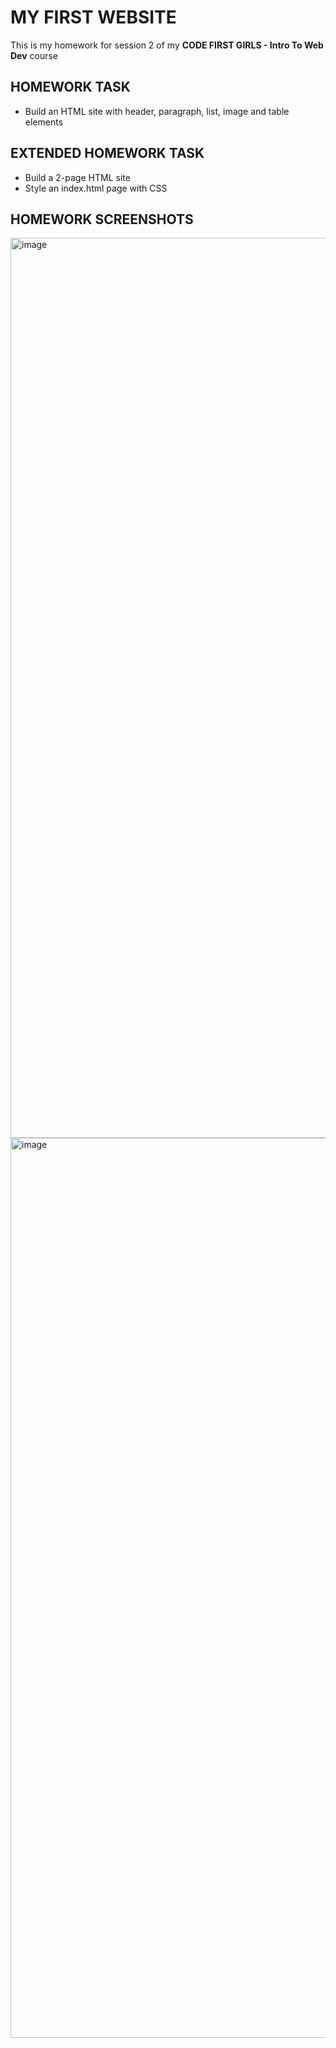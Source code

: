 # **MY FIRST WEBSITE**

This is my homework for session 2 of my **CODE FIRST GIRLS - Intro To Web Dev** course

## HOMEWORK TASK

- Build an HTML site with header, paragraph, list, image and table elements

## EXTENDED HOMEWORK TASK

- Build a 2-page HTML site
- Style an index.html page with CSS

## HOMEWORK SCREENSHOTS

<img width="1440" alt="image" src="https://user-images.githubusercontent.com/107806810/210271829-8acda97e-9793-4a45-bb39-6887d05f5c82.png">

<img width="1440" alt="image" src="https://user-images.githubusercontent.com/107806810/210271749-ae26e6cf-cda6-4035-b55a-1f8368dda53b.png">
